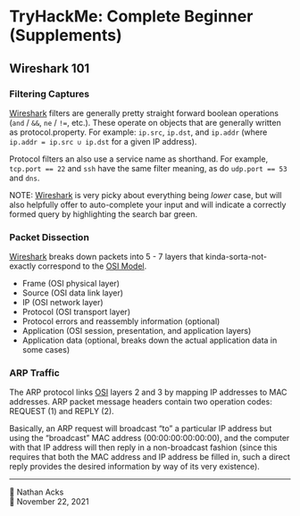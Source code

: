 # TryHackMe: Complete Beginner (Supplements)

## Wireshark 101

### Filtering Captures

[Wireshark](../notes/kerbrute.md) filters are generally pretty straight forward boolean operations (`and` / `&&`, `ne` / `!=`, etc.). These operate on objects that are generally written as protocol.property. For example: `ip.src`, `ip.dst`, and `ip.addr` (where `ip.addr = ip.src ∪ ip.dst` for a given IP address).

Protocol filters an also use a service name as shorthand. For example, `tcp.port == 22` and `ssh` have the same filter meaning, as do `udp.port == 53` and `dns`.

NOTE: [Wireshark](../notes/kerbrute.md) is very picky about everything being *lower* case, but will also helpfully offer to auto-complete your input and will indicate a correctly formed query by highlighting the search bar green.

### Packet Dissection

[Wireshark](../notes/kerbrute.md) breaks down packets into 5 - 7 layers that kinda-sorta-not-exactly correspond to the [OSI Model](../notes/osi-model.md).

* Frame (OSI physical layer)
* Source (OSI data link layer)
* IP (OSI network layer)
* Protocol (OSI transport layer)
* Protocol errors and reassembly information (optional)
* Application (OSI session, presentation, and application layers)
* Application data (optional, breaks down the actual application data in some cases)

### ARP Traffic

The ARP protocol links [OSI](../notes/osi-model.md) layers 2 and 3 by mapping IP addresses to MAC addresses. ARP packet message headers contain two operation codes: REQUEST (1) and REPLY (2).

Basically, an ARP request will broadcast “to” a particular IP address but using the “broadcast” MAC address (00:00:00:00:00:00), and the computer with that IP address will then reply in a non-broadcast fashion (since this requires that both the MAC address and IP address be filled in, such a direct reply provides the desired information by way of its very existence).

- - - -

<span aria-hidden="true">👤</span> Nathan Acks  
<span aria-hidden="true">📅</span> November 22, 2021

